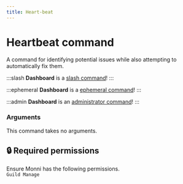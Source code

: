 ```yaml
---
title: Heart-beat
---
```

# Heartbeat command

A command for identifying potential issues while also attempting to automatically fix them.

:::slash
**Dashboard** is a [slash command](/misc/info/slash/)!
:::

:::ephemeral
**Dashboard** is a [ephemeral command](/misc/info/ephemeral)!
:::

:::admin
**Dashboard** is an [administrator command](/misc/info/admin)!
:::

### Arguments

This command takes no arguments.

## 🔒 Required permissions

Ensure Monni has the following permissions.  
`Guild Manage`